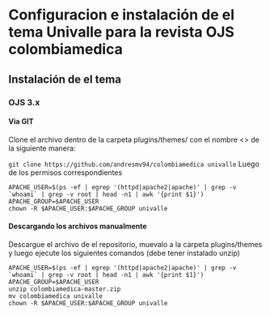 Configuracion e instalación de el tema Univalle para la revista OJS colombiamedica  
========

## Instalación de el tema

### OJS 3.x

#### Via GIT

Clone el archivo dentro de la carpeta plugins/themes/ con el nombre <<univalle>> de la siguiente manera:

``` git clone https://github.com/andresmv94/colombiamedica univalle ```
Luego de los permisos correspondientes

```
APACHE_USER=$(ps -ef | egrep '(httpd|apache2|apache)' | grep -v `whoami` | grep -v root | head -n1 | awk '{print $1}')
APACHE_GROUP=$APACHE_USER
chown -R $APACHE_USER:$APACHE_GROUP univalle
```

#### Descargando los archivos manualmente

Descargue el archivo de el repositorio, muevalo a la carpeta plugins/themes y luego ejecute los siguientes comandos (debe tener instalado unzip)


```
APACHE_USER=$(ps -ef | egrep '(httpd|apache2|apache)' | grep -v `whoami` | grep -v root | head -n1 | awk '{print $1}')
APACHE_GROUP=$APACHE_USER
unzip colombiamedica-master.zip
mv colombiamedica univalle
chown -R $APACHE_USER:$APACHE_GROUP univalle
``` 



